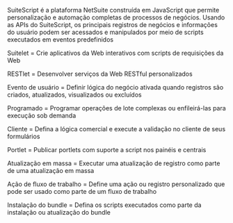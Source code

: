 SuiteScript é a plataforma NetSuite construída em JavaScript que permite personalização e automação completas de processos de negócios. Usando as APIs do SuiteScript, os principais registros de negócios e informações do usuário podem ser acessados e manipulados por meio de scripts executados em eventos predefinidos


Suitelet = Crie aplicativos da Web interativos com scripts de requisições da Web

RESTlet	= Desenvolver serviços da Web RESTful personalizados

Evento de usuário = Definir lógica do negócio ativada quando registros são criados, atualizados, visualizados ou excluídos

Programado = Programar operações de lote complexas ou enfileirá-las para execução sob demanda

Cliente	= Defina a lógica comercial e execute a validação no cliente de seus formulários

Portlet	= Publicar portlets com suporte a script nos painéis e centrais

Atualização em massa = Executar uma atualização de registro como parte de uma atualização em massa

Ação de fluxo de trabalho = Define uma ação ou registro personalizado que pode ser usado como parte de um fluxo de trabalho

Instalação do bundle = Defina os scripts executados como parte da instalação ou atualização do bundle
